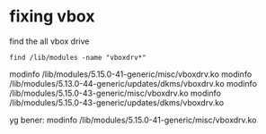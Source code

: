# fixing vbox
find the all vbox drive   

    find /lib/modules -name "vboxdrv*"

modinfo /lib/modules/5.15.0-41-generic/misc/vboxdrv.ko
modinfo /lib/modules/5.13.0-44-generic/updates/dkms/vboxdrv.ko
modinfo /lib/modules/5.15.0-43-generic/misc/vboxdrv.ko
modinfo /lib/modules/5.15.0-43-generic/updates/dkms/vboxdrv.ko

yg bener:
modinfo /lib/modules/5.15.0-41-generic/misc/vboxdrv.ko

